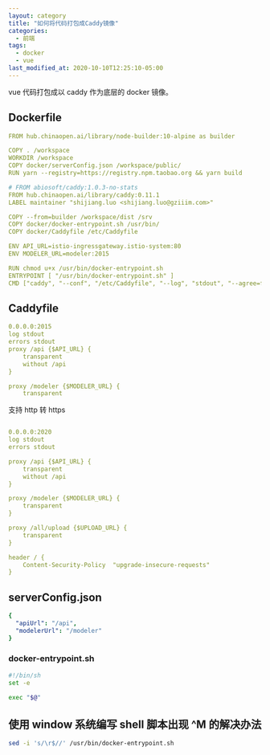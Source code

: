 ```yaml
---
layout: category
title: "如何将代码打包成Caddy镜像"
categories:
  - 前端
tags:
  - docker
  - vue
last_modified_at: 2020-10-10T12:25:10-05:00
---
```


vue 代码打包成以 caddy 作为底层的 docker 镜像。

## Dockerfile

``` yaml
FROM hub.chinaopen.ai/library/node-builder:10-alpine as builder 

COPY . /workspace
WORKDIR /workspace
COPY docker/serverConfig.json /workspace/public/
RUN yarn --registry=https://registry.npm.taobao.org && yarn build

# FROM abiosoft/caddy:1.0.3-no-stats
FROM hub.chinaopen.ai/library/caddy:0.11.1
LABEL maintainer "shijiang.luo <shijiang.luo@gziiim.com>"

COPY --from=builder /workspace/dist /srv
COPY docker/docker-entrypoint.sh /usr/bin/
COPY docker/Caddyfile /etc/Caddyfile

ENV API_URL=istio-ingressgateway.istio-system:80
ENV MODELER_URL=modeler:2015

RUN chmod u+x /usr/bin/docker-entrypoint.sh
ENTRYPOINT [ "/usr/bin/docker-entrypoint.sh" ]
CMD ["caddy", "--conf", "/etc/Caddyfile", "--log", "stdout", "--agree=false"]
```

## Caddyfile

```yaml
0.0.0.0:2015
log stdout
errors stdout
proxy /api {$API_URL} {
    transparent
    without /api
}

proxy /modeler {$MODELER_URL} {
    transparent

```

支持 http 转 https

```yaml

0.0.0.0:2020
log stdout
errors stdout

proxy /api {$API_URL} {
    transparent
    without /api
}

proxy /modeler {$MODELER_URL} {
    transparent
}

proxy /all/upload {$UPLOAD_URL} {
    transparent
}

header / {
    Content-Security-Policy  "upgrade-insecure-requests"
}

```

## serverConfig.json

```yaml
{
  "apiUrl": "/api",
  "modelerUrl": "/modeler"
}
```

### docker-entrypoint.sh

```bash
#!/bin/sh
set -e

exec "$@"
```

## 使用 window 系统编写 shell 脚本出现 ^M 的解决办法

```bash
sed -i 's/\r$//' /usr/bin/docker-entrypoint.sh
```